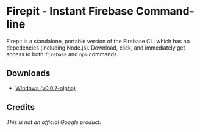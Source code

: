 # Firepit - Instant Firebase Command-line

Firepit is a standalone, portable version of the Firebase CLI which has no depedencies (including Node.js). Download, click, and immediately get access to both `firebase` and `npm` commands.

## Downloads
* [Windows (v0.0.7-alpha)](http://storage.googleapis.com/fir-tools-builds/firepit/firepit-win-0-0-7.exe)

## Credits
*This is not an official Google product.*
